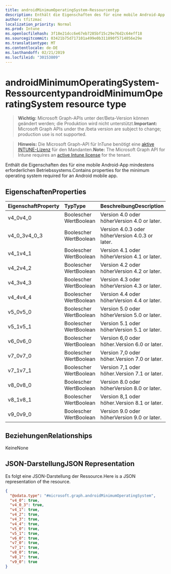 ```yaml
---
title: androidMinimumOperatingSystem-Ressourcentyp
description: Enthält die Eigenschaften des für eine mobile Android-App mindestens erforderlichen Betriebssystems.
author: tfitzmac
localization_priority: Normal
ms.prod: Intune
ms.openlocfilehash: 3f18e21dcc6e67eb7285bf15c29e76d2c64eff18
ms.sourcegitcommit: 03421b75d717101a499e0b311890f5714056e29e
ms.translationtype: MT
ms.contentlocale: de-DE
ms.lasthandoff: 02/21/2019
ms.locfileid: "30153809"
---
```

# <a name="androidminimumoperatingsystem-resource-type"></a><span data-ttu-id="dc818-103">androidMinimumOperatingSystem-Ressourcentyp</span><span class="sxs-lookup"><span data-stu-id="dc818-103">androidMinimumOperatingSystem resource type</span></span>

> <span data-ttu-id="dc818-104">**Wichtig:** Microsoft Graph-APIs unter der/Beta-Version können geändert werden; die Produktion wird nicht unterstützt.</span><span class="sxs-lookup"><span data-stu-id="dc818-104">**Important:** Microsoft Graph APIs under the /beta version are subject to change; production use is not supported.</span></span>

> <span data-ttu-id="dc818-105">**Hinweis:** Die Microsoft Graph-API für InTune benötigt eine [aktive INTUNE-Lizenz](https://go.microsoft.com/fwlink/?linkid=839381) für den Mandanten.</span><span class="sxs-lookup"><span data-stu-id="dc818-105">**Note:** The Microsoft Graph API for Intune requires an [active Intune license](https://go.microsoft.com/fwlink/?linkid=839381) for the tenant.</span></span>

<span data-ttu-id="dc818-106">Enthält die Eigenschaften des für eine mobile Android-App mindestens erforderlichen Betriebssystems.</span><span class="sxs-lookup"><span data-stu-id="dc818-106">Contains properties for the minimum operating system required for an Android mobile app.</span></span>

## <a name="properties"></a><span data-ttu-id="dc818-107">Eigenschaften</span><span class="sxs-lookup"><span data-stu-id="dc818-107">Properties</span></span>
|<span data-ttu-id="dc818-108">Eigenschaft</span><span class="sxs-lookup"><span data-stu-id="dc818-108">Property</span></span>|<span data-ttu-id="dc818-109">Typ</span><span class="sxs-lookup"><span data-stu-id="dc818-109">Type</span></span>|<span data-ttu-id="dc818-110">Beschreibung</span><span class="sxs-lookup"><span data-stu-id="dc818-110">Description</span></span>|
|:---|:---|:---|
|<span data-ttu-id="dc818-111">v4_0</span><span class="sxs-lookup"><span data-stu-id="dc818-111">v4_0</span></span>|<span data-ttu-id="dc818-112">Boolescher Wert</span><span class="sxs-lookup"><span data-stu-id="dc818-112">Boolean</span></span>|<span data-ttu-id="dc818-113">Version 4.0 oder höher</span><span class="sxs-lookup"><span data-stu-id="dc818-113">Version 4.0 or later.</span></span>|
|<span data-ttu-id="dc818-114">v4_0_3</span><span class="sxs-lookup"><span data-stu-id="dc818-114">v4_0_3</span></span>|<span data-ttu-id="dc818-115">Boolescher Wert</span><span class="sxs-lookup"><span data-stu-id="dc818-115">Boolean</span></span>|<span data-ttu-id="dc818-116">Version 4.0.3 oder höher</span><span class="sxs-lookup"><span data-stu-id="dc818-116">Version 4.0.3 or later.</span></span>|
|<span data-ttu-id="dc818-117">v4_1</span><span class="sxs-lookup"><span data-stu-id="dc818-117">v4_1</span></span>|<span data-ttu-id="dc818-118">Boolescher Wert</span><span class="sxs-lookup"><span data-stu-id="dc818-118">Boolean</span></span>|<span data-ttu-id="dc818-119">Version 4.1 oder höher</span><span class="sxs-lookup"><span data-stu-id="dc818-119">Version 4.1 or later.</span></span>|
|<span data-ttu-id="dc818-120">v4_2</span><span class="sxs-lookup"><span data-stu-id="dc818-120">v4_2</span></span>|<span data-ttu-id="dc818-121">Boolescher Wert</span><span class="sxs-lookup"><span data-stu-id="dc818-121">Boolean</span></span>|<span data-ttu-id="dc818-122">Version 4.2 oder höher</span><span class="sxs-lookup"><span data-stu-id="dc818-122">Version 4.2 or later.</span></span>|
|<span data-ttu-id="dc818-123">v4_3</span><span class="sxs-lookup"><span data-stu-id="dc818-123">v4_3</span></span>|<span data-ttu-id="dc818-124">Boolescher Wert</span><span class="sxs-lookup"><span data-stu-id="dc818-124">Boolean</span></span>|<span data-ttu-id="dc818-125">Version 4.3 oder höher</span><span class="sxs-lookup"><span data-stu-id="dc818-125">Version 4.3 or later.</span></span>|
|<span data-ttu-id="dc818-126">v4_4</span><span class="sxs-lookup"><span data-stu-id="dc818-126">v4_4</span></span>|<span data-ttu-id="dc818-127">Boolescher Wert</span><span class="sxs-lookup"><span data-stu-id="dc818-127">Boolean</span></span>|<span data-ttu-id="dc818-128">Version 4.4 oder höher</span><span class="sxs-lookup"><span data-stu-id="dc818-128">Version 4.4 or later.</span></span>|
|<span data-ttu-id="dc818-129">v5_0</span><span class="sxs-lookup"><span data-stu-id="dc818-129">v5_0</span></span>|<span data-ttu-id="dc818-130">Boolescher Wert</span><span class="sxs-lookup"><span data-stu-id="dc818-130">Boolean</span></span>|<span data-ttu-id="dc818-131">Version 5.0 oder höher</span><span class="sxs-lookup"><span data-stu-id="dc818-131">Version 5.0 or later.</span></span>|
|<span data-ttu-id="dc818-132">v5_1</span><span class="sxs-lookup"><span data-stu-id="dc818-132">v5_1</span></span>|<span data-ttu-id="dc818-133">Boolescher Wert</span><span class="sxs-lookup"><span data-stu-id="dc818-133">Boolean</span></span>|<span data-ttu-id="dc818-134">Version 5.1 oder höher</span><span class="sxs-lookup"><span data-stu-id="dc818-134">Version 5.1 or later.</span></span>|
|<span data-ttu-id="dc818-135">v6_0</span><span class="sxs-lookup"><span data-stu-id="dc818-135">v6_0</span></span>|<span data-ttu-id="dc818-136">Boolescher Wert</span><span class="sxs-lookup"><span data-stu-id="dc818-136">Boolean</span></span>|<span data-ttu-id="dc818-137">Version 6,0 oder höher.</span><span class="sxs-lookup"><span data-stu-id="dc818-137">Version 6.0 or later.</span></span>|
|<span data-ttu-id="dc818-138">v7_0</span><span class="sxs-lookup"><span data-stu-id="dc818-138">v7_0</span></span>|<span data-ttu-id="dc818-139">Boolescher Wert</span><span class="sxs-lookup"><span data-stu-id="dc818-139">Boolean</span></span>|<span data-ttu-id="dc818-140">Version 7,0 oder höher.</span><span class="sxs-lookup"><span data-stu-id="dc818-140">Version 7.0 or later.</span></span>|
|<span data-ttu-id="dc818-141">v7_1</span><span class="sxs-lookup"><span data-stu-id="dc818-141">v7_1</span></span>|<span data-ttu-id="dc818-142">Boolescher Wert</span><span class="sxs-lookup"><span data-stu-id="dc818-142">Boolean</span></span>|<span data-ttu-id="dc818-143">Version 7,1 oder höher.</span><span class="sxs-lookup"><span data-stu-id="dc818-143">Version 7.1 or later.</span></span>|
|<span data-ttu-id="dc818-144">v8_0</span><span class="sxs-lookup"><span data-stu-id="dc818-144">v8_0</span></span>|<span data-ttu-id="dc818-145">Boolescher Wert</span><span class="sxs-lookup"><span data-stu-id="dc818-145">Boolean</span></span>|<span data-ttu-id="dc818-146">Version 8.0 oder höher</span><span class="sxs-lookup"><span data-stu-id="dc818-146">Version 8.0 or later.</span></span>|
|<span data-ttu-id="dc818-147">v8_1</span><span class="sxs-lookup"><span data-stu-id="dc818-147">v8_1</span></span>|<span data-ttu-id="dc818-148">Boolescher Wert</span><span class="sxs-lookup"><span data-stu-id="dc818-148">Boolean</span></span>|<span data-ttu-id="dc818-149">Version 8,1 oder höher.</span><span class="sxs-lookup"><span data-stu-id="dc818-149">Version 8.1 or later.</span></span>|
|<span data-ttu-id="dc818-150">v9_0</span><span class="sxs-lookup"><span data-stu-id="dc818-150">v9_0</span></span>|<span data-ttu-id="dc818-151">Boolescher Wert</span><span class="sxs-lookup"><span data-stu-id="dc818-151">Boolean</span></span>|<span data-ttu-id="dc818-152">Version 9.0 oder höher</span><span class="sxs-lookup"><span data-stu-id="dc818-152">Version 9.0 or later.</span></span>|

## <a name="relationships"></a><span data-ttu-id="dc818-153">Beziehungen</span><span class="sxs-lookup"><span data-stu-id="dc818-153">Relationships</span></span>
<span data-ttu-id="dc818-154">Keine</span><span class="sxs-lookup"><span data-stu-id="dc818-154">None</span></span>

## <a name="json-representation"></a><span data-ttu-id="dc818-155">JSON-Darstellung</span><span class="sxs-lookup"><span data-stu-id="dc818-155">JSON Representation</span></span>
<span data-ttu-id="dc818-156">Es folgt eine JSON-Darstellung der Ressource.</span><span class="sxs-lookup"><span data-stu-id="dc818-156">Here is a JSON representation of the resource.</span></span>
<!-- {
  "blockType": "resource",
  "@odata.type": "microsoft.graph.androidMinimumOperatingSystem"
}
-->
``` json
{
  "@odata.type": "#microsoft.graph.androidMinimumOperatingSystem",
  "v4_0": true,
  "v4_0_3": true,
  "v4_1": true,
  "v4_2": true,
  "v4_3": true,
  "v4_4": true,
  "v5_0": true,
  "v5_1": true,
  "v6_0": true,
  "v7_0": true,
  "v7_1": true,
  "v8_0": true,
  "v8_1": true,
  "v9_0": true
}
```




